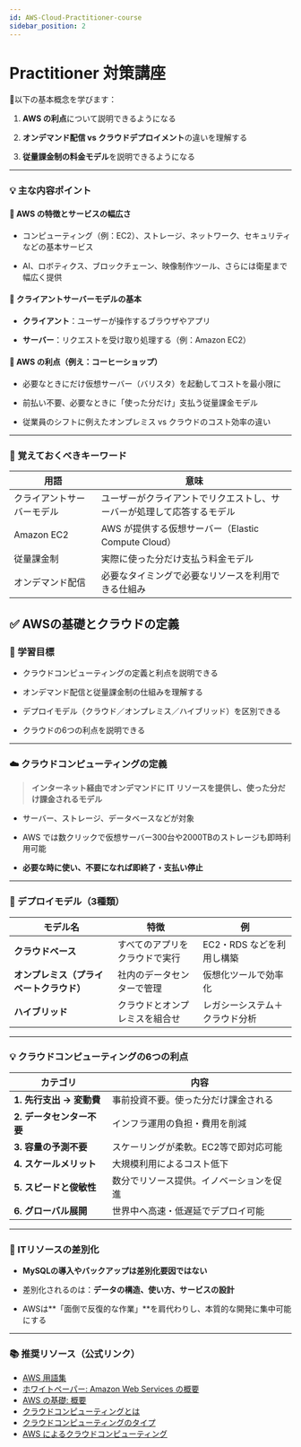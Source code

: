 ```yaml
---
id: AWS-Cloud-Practitioner-course
sidebar_position: 2
---
```

# Practitioner 対策講座

🎯以下の基本概念を学びます：

1. **AWS の利点**について説明できるようになる
    
2. **オンデマンド配信 vs クラウドデプロイメント**の違いを理解する
    
3. **従量課金制の料金モデル**を説明できるようになる
    

---

### 💡 **主な内容ポイント**

#### 🔹 AWS の特徴とサービスの幅広さ

- コンピューティング（例：EC2）、ストレージ、ネットワーク、セキュリティなどの基本サービス
    
- AI、ロボティクス、ブロックチェーン、映像制作ツール、さらには衛星まで幅広く提供
    

#### 🔹 クライアントサーバーモデルの基本

- **クライアント**：ユーザーが操作するブラウザやアプリ
    
- **サーバー**：リクエストを受け取り処理する（例：Amazon EC2）
    

#### 🔹 AWS の利点（例え：コーヒーショップ）

- 必要なときにだけ仮想サーバー（バリスタ）を起動してコストを最小限に
    
- 前払い不要、必要なときに「使った分だけ」支払う従量課金モデル
    
- 従業員のシフトに例えたオンプレミス vs クラウドのコスト効率の違い
    

---

### 🧠 **覚えておくべきキーワード**

|用語|意味|
|---|---|
|クライアントサーバーモデル|ユーザーがクライアントでリクエストし、サーバーが処理して応答するモデル|
|Amazon EC2|AWS が提供する仮想サーバー（Elastic Compute Cloud）|
|従量課金制|実際に使った分だけ支払う料金モデル|
|オンデマンド配信|必要なタイミングで必要なリソースを利用できる仕組み|

## ✅ AWSの基礎とクラウドの定義

### 🎯 学習目標

- クラウドコンピューティングの定義と利点を説明できる
    
- オンデマンド配信と従量課金制の仕組みを理解する
    
- デプロイモデル（クラウド／オンプレミス／ハイブリッド）を区別できる
    
- クラウドの6つの利点を説明できる
    

---

### ☁️ クラウドコンピューティングの定義

> **インターネット経由でオンデマンドに IT リソースを提供し、使った分だけ課金されるモデル**

- サーバー、ストレージ、データベースなどが対象
    
- AWS では数クリックで仮想サーバー300台や2000TBのストレージも即時利用可能
    
- **必要な時に使い、不要になれば即終了・支払い停止**
    

---

### 🚀 デプロイモデル（3種類）

|モデル名|特徴|例|
|---|---|---|
|**クラウドベース**|すべてのアプリをクラウドで実行|EC2・RDS などを利用し構築|
|**オンプレミス（プライベートクラウド）**|社内のデータセンターで管理|仮想化ツールで効率化|
|**ハイブリッド**|クラウドとオンプレミスを組合せ|レガシーシステム＋クラウド分析|

---

### 💡 クラウドコンピューティングの6つの利点

|カテゴリ|内容|
|---|---|
|**1. 先行支出 → 変動費**|事前投資不要。使った分だけ課金される|
|**2. データセンター不要**|インフラ運用の負担・費用を削減|
|**3. 容量の予測不要**|スケーリングが柔軟。EC2等で即対応可能|
|**4. スケールメリット**|大規模利用によるコスト低下|
|**5. スピードと俊敏性**|数分でリソース提供。イノベーションを促進|
|**6. グローバル展開**|世界中へ高速・低遅延でデプロイ可能|

---

### 🔧 ITリソースの差別化

- **MySQLの導入やバックアップは差別化要因ではない**
    
- 差別化されるのは：**データの構造、使い方、サービスの設計**
    
- AWSは**「面倒で反復的な作業」**を肩代わりし、本質的な開発に集中可能にする
    

---

### 📚 推奨リソース（公式リンク）

- [AWS 用語集](https://docs.aws.amazon.com/general/latest/gr/glos-chap.html)
- [ホワイトペーパー: Amazon Web Services の概要](https://d0.awsstatic.com/whitepapers/aws-overview.pdf)
- [AWS の基礎: 概要](https://aws.amazon.com/getting-started/fundamentals-overview/)[ ](https://aws.amazon.com/what-is-cloud-computing/)
- [クラウドコンピューティングとは](https://aws.amazon.com/what-is-cloud-computing/)
- [クラウドコンピューティングのタイプ](https://aws.amazon.com/types-of-cloud-computing/)
- [AWS によるクラウドコンピューティング](https://aws.amazon.com/what-is-aws/)